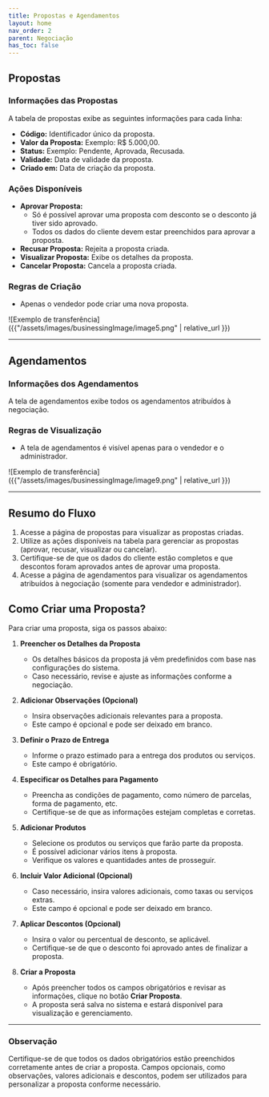 ```yaml
---
title: Propostas e Agendamentos
layout: home
nav_order: 2
parent: Negociação
has_toc: false
---
```



## **Propostas**

### Informações das Propostas
A tabela de propostas exibe as seguintes informações para cada linha:  
- **Código:** Identificador único da proposta.  
- **Valor da Proposta:** Exemplo: R$ 5.000,00.  
- **Status:** Exemplo: Pendente, Aprovada, Recusada.  
- **Validade:** Data de validade da proposta.  
- **Criado em:** Data de criação da proposta.  

### Ações Disponíveis
- **Aprovar Proposta:**  
  - Só é possível aprovar uma proposta com desconto se o desconto já tiver sido aprovado.  
  - Todos os dados do cliente devem estar preenchidos para aprovar a proposta.  
- **Recusar Proposta:** Rejeita a proposta criada.  
- **Visualizar Proposta:** Exibe os detalhes da proposta.  
- **Cancelar Proposta:** Cancela a proposta criada.  

### Regras de Criação
- Apenas o vendedor pode criar uma nova proposta.  

![Exemplo de transferência]({{"/assets/images/businessingImage/image5.png" | relative_url }})

---

## **Agendamentos**

### Informações dos Agendamentos
A tela de agendamentos exibe todos os agendamentos atribuídos à negociação.  

### Regras de Visualização
- A tela de agendamentos é visível apenas para o vendedor e o administrador.  

![Exemplo de transferência]({{"/assets/images/businessingImage/image9.png" | relative_url }})

---

## **Resumo do Fluxo**
1. Acesse a página de propostas para visualizar as propostas criadas.  
2. Utilize as ações disponíveis na tabela para gerenciar as propostas (aprovar, recusar, visualizar ou cancelar).  
3. Certifique-se de que os dados do cliente estão completos e que descontos foram aprovados antes de aprovar uma proposta.  
4. Acesse a página de agendamentos para visualizar os agendamentos atribuídos à negociação (somente para vendedor e administrador).  


## **Como Criar uma Proposta?**

Para criar uma proposta, siga os passos abaixo:

1. **Preencher os Detalhes da Proposta**  
   - Os detalhes básicos da proposta já vêm predefinidos com base nas configurações do sistema.  
   - Caso necessário, revise e ajuste as informações conforme a negociação.

2. **Adicionar Observações (Opcional)**  
   - Insira observações adicionais relevantes para a proposta.  
   - Este campo é opcional e pode ser deixado em branco.

3. **Definir o Prazo de Entrega**  
   - Informe o prazo estimado para a entrega dos produtos ou serviços.  
   - Este campo é obrigatório.

4. **Especificar os Detalhes para Pagamento**  
   - Preencha as condições de pagamento, como número de parcelas, forma de pagamento, etc.  
   - Certifique-se de que as informações estejam completas e corretas.

5. **Adicionar Produtos**  
   - Selecione os produtos ou serviços que farão parte da proposta.  
   - É possível adicionar vários itens à proposta.  
   - Verifique os valores e quantidades antes de prosseguir.

6. **Incluir Valor Adicional (Opcional)**  
   - Caso necessário, insira valores adicionais, como taxas ou serviços extras.  
   - Este campo é opcional e pode ser deixado em branco.

7. **Aplicar Descontos (Opcional)**  
   - Insira o valor ou percentual de desconto, se aplicável.  
   - Certifique-se de que o desconto foi aprovado antes de finalizar a proposta.

8. **Criar a Proposta**  
   - Após preencher todos os campos obrigatórios e revisar as informações, clique no botão **Criar Proposta**.  
   - A proposta será salva no sistema e estará disponível para visualização e gerenciamento.

---

### Observação
Certifique-se de que todos os dados obrigatórios estão preenchidos corretamente antes de criar a proposta. Campos opcionais, como observações, valores adicionais e descontos, podem ser utilizados para personalizar a proposta conforme necessário.

